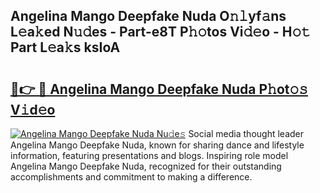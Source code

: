 ## Angelina Mango Deepfake Nuda O𝚗𝚕yf𝚊ns L𝚎a𝚔ed N𝚞𝚍es - Part-e8T P𝚑𝚘tos Vi𝚍𝚎o - H𝚘𝚝 Part L𝚎a𝚔s ksIoA

# <h2><a href="http://kf89431.oniu.top/?m=Angelina+Mango+Deepfake+Nuda">🔗👉 🔴 Angelina Mango Deepfake Nuda P𝚑ot𝚘𝚜 V𝚒d𝚎o</a></h2>

[![Angelina Mango Deepfake Nuda Nu𝚍e𝚜](https://i.imgur.com/0qMVB7G.gif)](http://kf89431.oniu.top/?m=Angelina+Mango+Deepfake+Nuda)
Social media thought leader Angelina Mango Deepfake Nuda, known for sharing dance and lifestyle information, featuring presentations and blogs. Inspiring role model Angelina Mango Deepfake Nuda, recognized for their outstanding accomplishments and commitment to making a difference.  

